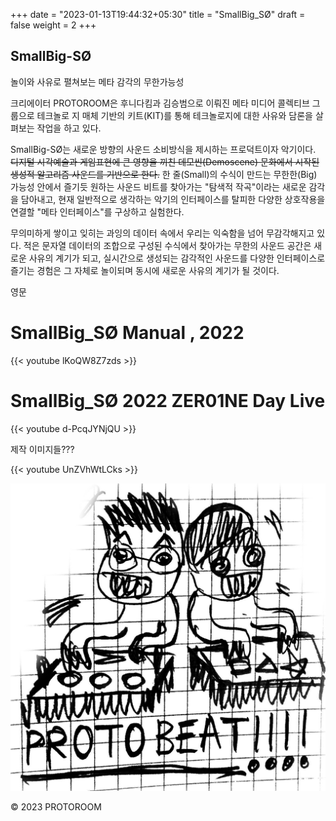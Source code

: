 +++
date = "2023-01-13T19:44:32+05:30"
title = "SmallBig_SØ"
draft = false
weight = 2
+++

## SmallBig-SØ 
놀이와 사유로 펼쳐보는 메타 감각의 무한가능성

크리에이터 PROTOROOM은 후니다킴과 김승범으로 이뤄진 메타 미디어 콜렉티브 그룹으로 테크놀로 지 매체 기반의 키트(KIT)를 통해 테크놀로지에 대한 사유와 담론을 살펴보는 작업을 하고 있다.

SmallBig-SØ는 새로운 방향의 사운드 소비방식을 제시하는 프로덕트이자 악기이다. ~~디지털 시각예술과
게임표현에 큰 영향을 끼친 데모씬(Demoscene) 문화에서 시작된 생성적 알고리즘 사운드를 기반으로 한다.~~  한 줄(Small)의 수식이 만드는 무한한(Big) 가능성 안에서 즐기듯 원하는 사운드 비트를 찾아가는 "탐색적 작곡"이라는 새로운 감각을 담아내고, 현재 일반적으로 생각하는 악기의 인터페이스를 탈피한 다양한 상호작용을 연결할 "메타 인터페이스"를 구상하고 실험한다.

무의미하게 쌓이고 잊히는 과잉의 데이터 속에서 우리는 익숙함을 넘어 무감각해지고 있다. 적은 문자열 데이터의 조합으로 구성된 수식에서 찾아가는 무한의 사운드 공간은 새로운 사유의 계기가 되고, 실시간으로 생성되는 감각적인 사운드를 다양한 인터페이스로 즐기는 경험은 그 자체로 놀이되며 동시에 새로운 사유의 계기가 될 것이다.

영문 

# SmallBig_SØ Manual , 2022

{{< youtube lKoQW8Z7zds >}}


# SmallBig_SØ 2022 ZER01NE Day Live

{{< youtube d-PcqJYNjQU >}}

제작 이미지들???


{{< youtube UnZVhWtLCks >}}


![first ideaSketch](2019-09-11BTBT.jpg)

© 2023 PROTOROOM
